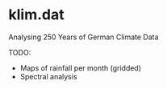# klim.dat
Analysing 250 Years of German Climate Data

TODO: 
- Maps of rainfall per month (gridded)
- Spectral analysis
